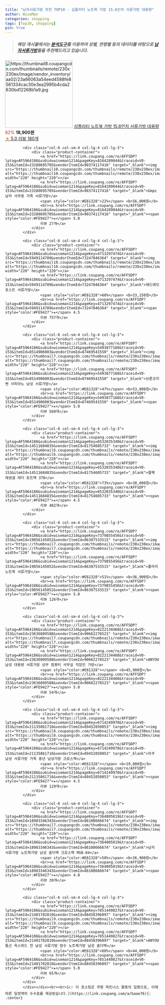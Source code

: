 ```yaml
---
title: "남자서류가방 추천 TOP10 - 심플리티 노트북 가방 15.6인치 서류가방 대용량"
author: WiseMan
categories: shopping
tags: [Top10, shopping]
pin: true
---
```


> ##### 해당 게시물에서는 [**분석도구**](https://itemscout.io/)를 이용하여 **성별**, **연령별** 등의 데이터를 바탕으로 [**남자서류가방**](https://link.coupang.com/a/baae76)들을 추천해드리고 있습니다.
<div class="container"><div class="row">
            <div class="col-6 col-sm-4 col-lg-4 col-lg-3">
                <div class="product-container">
                    <a href="https://link.coupang.com/re/AFFSDP?lptag=AF5964186&subid=wiseman1214&pageKey=7750724821&traceid=V0-153&itemId=20876407662&vendorItemId=87943657364" target="_blank"><img src="https://thumbnail8.coupangcdn.com/thumbnails/remote/230x230ex/image/vendor_inventory/aa02/23a66063a54eed4588fe8561334cac30e3ea2995b4cda2630bd12268b1a9.jpg" alt="https://thumbnail8.coupangcdn.com/thumbnails/remote/230x230ex/image/vendor_inventory/aa02/23a66063a54eed4588fe8561334cac30e3ea2995b4cda2630bd12268b1a9.jpg" width="220" height="220"></a>
                    <a href="https://link.coupang.com/re/AFFSDP?lptag=AF5964186&subid=wiseman1214&pageKey=7750724821&traceid=V0-153&itemId=20876407662&vendorItemId=87943657364" target="_blank">심플리티 노트북 가방 15.6인치 서류가방 대용량</a>
                    <span style="color:#E61328">82%</span> <b>18,900원</b>
                    <br><a href="https://link.coupang.com/re/AFFSDP?lptag=AF5964186&subid=wiseman1214&pageKey=7750724821&traceid=V0-153&itemId=20876407662&vendorItemId=87943657364" target="_blank"><span style="color:#FE9427">★</span> 5.0
                    리뷰 180개</a>
                </div>
            </div>
            
            <div class="col-6 col-sm-4 col-lg-4 col-lg-3">
                <div class="product-container">
                    <a href="https://link.coupang.com/re/AFFSDP?lptag=AF5964186&subid=wiseman1214&pageKey=8164289044&traceid=V0-153&itemId=23288695705&vendorItemId=90374117416" target="_blank"><img src="https://thumbnail10.coupangcdn.com/thumbnails/remote/230x230ex/image/vendor_inventory/f649/f9cf8bef4192d1a545b00767cf8b82f6792fd877cab138a0490cc25ec195.png" alt="https://thumbnail10.coupangcdn.com/thumbnails/remote/230x230ex/image/vendor_inventory/f649/f9cf8bef4192d1a545b00767cf8b82f6792fd877cab138a0490cc25ec195.png" width="220" height="220"></a>
                    <a href="https://link.coupang.com/re/AFFSDP?lptag=AF5964186&subid=wiseman1214&pageKey=8164289044&traceid=V0-153&itemId=23288695705&vendorItemId=90374117416" target="_blank">Gmpz 남자 사무용 가죽 서류가방</a>
                    <span style="color:#E61328">22%</span> <b>56,000원</b>
                    <br><a href="https://link.coupang.com/re/AFFSDP?lptag=AF5964186&subid=wiseman1214&pageKey=8164289044&traceid=V0-153&itemId=23288695705&vendorItemId=90374117416" target="_blank"><span style="color:#FE9427">★</span> 5.0
                    리뷰 27개</a>
                </div>
            </div>
            
            <div class="col-6 col-sm-4 col-lg-4 col-lg-3">
                <div class="product-container">
                    <a href="https://link.coupang.com/re/AFFSDP?lptag=AF5964186&subid=wiseman1214&pageKey=4713297474&traceid=V0-153&itemId=5949114709&vendorItemId=73247046364" target="_blank"><img src="https://thumbnail10.coupangcdn.com/thumbnails/remote/230x230ex/image/0820_amir_esrgan_inf80k_batch_5_max3k/f42b/a92a408e09b1adfe7dacfd0511d230609783182ee4364567fd6846a28c31.jpg" alt="https://thumbnail10.coupangcdn.com/thumbnails/remote/230x230ex/image/0820_amir_esrgan_inf80k_batch_5_max3k/f42b/a92a408e09b1adfe7dacfd0511d230609783182ee4364567fd6846a28c31.jpg" width="220" height="220"></a>
                    <a href="https://link.coupang.com/re/AFFSDP?lptag=AF5964186&subid=wiseman1214&pageKey=4713297474&traceid=V0-153&itemId=5949114709&vendorItemId=73247046364" target="_blank">애드에딧 포스트 서류가방</a>
                    <span style="color:#E61328">60%</span> <b>33,150원</b>
                    <br><a href="https://link.coupang.com/re/AFFSDP?lptag=AF5964186&subid=wiseman1214&pageKey=4713297474&traceid=V0-153&itemId=5949114709&vendorItemId=73247046364" target="_blank"><span style="color:#FE9427">★</span> 4.5
                    리뷰 757개</a>
                </div>
            </div>
            
            <div class="col-6 col-sm-4 col-lg-4 col-lg-3">
                <div class="product-container">
                    <a href="https://link.coupang.com/re/AFFSDP?lptag=AF5964186&subid=wiseman1214&pageKey=5493877168&traceid=V0-153&itemId=8514906003&vendorItemId=87469541550" target="_blank"><img src="https://thumbnail7.coupangcdn.com/thumbnails/remote/230x230ex/image/vendor_inventory/7db1/97878c0d05d68fda8c9e46bdaab0e090247717af0b631cc1bda7cd0a5cfc.jpg" alt="https://thumbnail7.coupangcdn.com/thumbnails/remote/230x230ex/image/vendor_inventory/7db1/97878c0d05d68fda8c9e46bdaab0e090247717af0b631cc1bda7cd0a5cfc.jpg" width="220" height="220"></a>
                    <a href="https://link.coupang.com/re/AFFSDP?lptag=AF5964186&subid=wiseman1214&pageKey=5493877168&traceid=V0-153&itemId=8514906003&vendorItemId=87469541550" target="_blank">브론코지벤 사피아노 남성 서류가방</a>
                    <span style="color:#E61328">47%</span> <b>53,800원</b>
                    <br><a href="https://link.coupang.com/re/AFFSDP?lptag=AF5964186&subid=wiseman1214&pageKey=5493877168&traceid=V0-153&itemId=8514906003&vendorItemId=87469541550" target="_blank"><span style="color:#FE9427">★</span> 5.0
                    리뷰 569개</a>
                </div>
            </div>
            
            <div class="col-6 col-sm-4 col-lg-4 col-lg-3">
                <div class="product-container">
                    <a href="https://link.coupang.com/re/AFFSDP?lptag=AF5964186&subid=wiseman1214&pageKey=6532035340&traceid=V0-153&itemId=14511684835&vendorItemId=81754605733" target="_blank"><img src="https://thumbnail6.coupangcdn.com/thumbnails/remote/230x230ex/image/vendor_inventory/fcbc/47b8479429078f615cc8f8368d1ef454458c60bc25dbaef931f450be4dbd.jpg" alt="https://thumbnail6.coupangcdn.com/thumbnails/remote/230x230ex/image/vendor_inventory/fcbc/47b8479429078f615cc8f8368d1ef454458c60bc25dbaef931f450be4dbd.jpg" width="220" height="220"></a>
                    <a href="https://link.coupang.com/re/AFFSDP?lptag=AF5964186&subid=wiseman1214&pageKey=6532035340&traceid=V0-153&itemId=14511684835&vendorItemId=81754605733" target="_blank">퀄팩 에센셜 레더 토트백 370</a>
                    <span style="color:#E61328">73%</span> <b>38,000원</b>
                    <br><a href="https://link.coupang.com/re/AFFSDP?lptag=AF5964186&subid=wiseman1214&pageKey=6532035340&traceid=V0-153&itemId=14511684835&vendorItemId=81754605733" target="_blank"><span style="color:#FE9427">★</span> 4.5
                    리뷰 482개</a>
                </div>
            </div>
            
            <div class="col-6 col-sm-4 col-lg-4 col-lg-3">
                <div class="product-container">
                    <a href="https://link.coupang.com/re/AFFSDP?lptag=AF5964186&subid=wiseman1214&pageKey=7379855456&traceid=V0-153&itemId=19056145052&vendorItemId=86387533515" target="_blank"><img src="https://thumbnail7.coupangcdn.com/thumbnails/remote/230x230ex/image/vendor_inventory/8f23/9b32bcc098e9349dac5a048bc92335d5d0b5f6d666a070c06874aa901211.png" alt="https://thumbnail7.coupangcdn.com/thumbnails/remote/230x230ex/image/vendor_inventory/8f23/9b32bcc098e9349dac5a048bc92335d5d0b5f6d666a070c06874aa901211.png" width="220" height="220"></a>
                    <a href="https://link.coupang.com/re/AFFSDP?lptag=AF5964186&subid=wiseman1214&pageKey=7379855456&traceid=V0-153&itemId=19056145052&vendorItemId=86387533515" target="_blank">폴라리 노트북 서류가방</a>
                    <span style="color:#E61328">51%</span> <b>36,900원</b>
                    <br><a href="https://link.coupang.com/re/AFFSDP?lptag=AF5964186&subid=wiseman1214&pageKey=7379855456&traceid=V0-153&itemId=19056145052&vendorItemId=86387533515" target="_blank"><span style="color:#FE9427">★</span> 5.0
                    리뷰 126개</a>
                </div>
            </div>
            
            <div class="col-6 col-sm-4 col-lg-4 col-lg-3">
                <div class="product-container">
                    <a href="https://link.coupang.com/re/AFFSDP?lptag=AF5964186&subid=wiseman1214&pageKey=8222134468&traceid=V0-153&itemId=23636809588&vendorItemId=90662278523" target="_blank"><img src="https://thumbnail7.coupangcdn.com/thumbnails/remote/230x230ex/image/vendor_inventory/eade/e9768ecaded533e2fee9d47aef73fb8e006c762e30674fbece210eb5b553.jpg" alt="https://thumbnail7.coupangcdn.com/thumbnails/remote/230x230ex/image/vendor_inventory/eade/e9768ecaded533e2fee9d47aef73fb8e006c762e30674fbece210eb5b553.jpg" width="220" height="220"></a>
                    <a href="https://link.coupang.com/re/AFFSDP?lptag=AF5964186&subid=wiseman1214&pageKey=8222134468&traceid=V0-153&itemId=23636809588&vendorItemId=90662278523" target="_blank">ANYOU 남성 대용량 서류가방 상무 컴퓨터 사무실 직장인 가방</a>
                    <span style="color:#E61328"></span> <b>45,900원</b>
                    <br><a href="https://link.coupang.com/re/AFFSDP?lptag=AF5964186&subid=wiseman1214&pageKey=8222134468&traceid=V0-153&itemId=23636809588&vendorItemId=90662278523" target="_blank"><span style="color:#FE9427">★</span> 5.0
                    리뷰 54개</a>
                </div>
            </div>
            
            <div class="col-6 col-sm-4 col-lg-4 col-lg-3">
                <div class="product-container">
                    <a href="https://link.coupang.com/re/AFFSDP?lptag=AF5964186&subid=wiseman1214&pageKey=6714249970&traceid=V0-153&itemId=21135861716&vendorItemId=89452850053" target="_blank"><img src="https://thumbnail8.coupangcdn.com/thumbnails/remote/230x230ex/image/vendor_inventory/4e66/441fa389007c3af11e156b729e6e1af5cfae6c56468c3c559068319afc1f.png" alt="https://thumbnail8.coupangcdn.com/thumbnails/remote/230x230ex/image/vendor_inventory/4e66/441fa389007c3af11e156b729e6e1af5cfae6c56468c3c559068319afc1f.png" width="220" height="220"></a>
                    <a href="https://link.coupang.com/re/AFFSDP?lptag=AF5964186&subid=wiseman1214&pageKey=6714249970&traceid=V0-153&itemId=21135861716&vendorItemId=89452850053" target="_blank">차쿠 남성 서류가방 가죽 중년 남성가방 크로스백</a>
                    <span style="color:#E61328"></span> <b>19,800원</b>
                    <br><a href="https://link.coupang.com/re/AFFSDP?lptag=AF5964186&subid=wiseman1214&pageKey=6714249970&traceid=V0-153&itemId=21135861716&vendorItemId=89452850053" target="_blank"><span style="color:#FE9427">★</span> 4.5
                    리뷰 129개</a>
                </div>
            </div>
            
            <div class="col-6 col-sm-4 col-lg-4 col-lg-3">
                <div class="product-container">
                    <a href="https://link.coupang.com/re/AFFSDP?lptag=AF5964186&subid=wiseman1214&pageKey=7364805819&traceid=V0-153&itemId=18983346343&vendorItemId=86108666674" target="_blank"><img src="https://thumbnail7.coupangcdn.com/thumbnails/remote/230x230ex/image/vendor_inventory/f7eb/53ed05f6f37d02c9ffae67ccee79b0f6e23c1dcff06df98b11fae9482c0a.jpg" alt="https://thumbnail7.coupangcdn.com/thumbnails/remote/230x230ex/image/vendor_inventory/f7eb/53ed05f6f37d02c9ffae67ccee79b0f6e23c1dcff06df98b11fae9482c0a.jpg" width="220" height="220"></a>
                    <a href="https://link.coupang.com/re/AFFSDP?lptag=AF5964186&subid=wiseman1214&pageKey=7364805819&traceid=V0-153&itemId=18983346343&vendorItemId=86108666674" target="_blank">남자 서류가방 노트북가방 남성 숄더백 크로스백 MSB-04</a>
                    <span style="color:#E61328">58%</span> <b>36,900원</b>
                    <br><a href="https://link.coupang.com/re/AFFSDP?lptag=AF5964186&subid=wiseman1214&pageKey=7364805819&traceid=V0-153&itemId=18983346343&vendorItemId=86108666674" target="_blank"><span style="color:#FE9427">★</span> 4.0
                    리뷰 30개</a>
                </div>
            </div>
            
            <div class="col-6 col-sm-4 col-lg-4 col-lg-3">
                <div class="product-container">
                    <a href="https://link.coupang.com/re/AFFSDP?lptag=AF5964186&subid=wiseman1214&pageKey=7851449827&traceid=V0-153&itemId=21401782810&vendorItemId=88458396897" target="_blank"><img src="https://thumbnail9.coupangcdn.com/thumbnails/remote/230x230ex/image/0820_amir_esrgan_inf40k_batch_2_max3k/3336/c18d800bf39a655f98908760f6847a349507fed5bb8b373e3dbc58aa5f92.jpg" alt="https://thumbnail9.coupangcdn.com/thumbnails/remote/230x230ex/image/0820_amir_esrgan_inf40k_batch_2_max3k/3336/c18d800bf39a655f98908760f6847a349507fed5bb8b373e3dbc58aa5f92.jpg" width="220" height="220"></a>
                    <a href="https://link.coupang.com/re/AFFSDP?lptag=AF5964186&subid=wiseman1214&pageKey=7851449827&traceid=V0-153&itemId=21401782810&vendorItemId=88458396897" target="_blank">ANYOU 통근 옥스퍼드 천 남성 서류가방 방수 노트북가방 남성 숄더백</a>
                    <span style="color:#E61328">60%</span> <b>44,000원</b>
                    <br><a href="https://link.coupang.com/re/AFFSDP?lptag=AF5964186&subid=wiseman1214&pageKey=7851449827&traceid=V0-153&itemId=21401782810&vendorItemId=88458396897" target="_blank"><span style="color:#FE9427">★</span> 5.0
                    리뷰 65개</a>
                </div>
            </div>
            </div></div><br><br>[👉 이 포스팅은 쿠팡 파트너스 활동의 일환으로, 이에 따른 일정액의 수수료를 제공받습니다.](https://link.coupang.com/a/baae76){: .center}